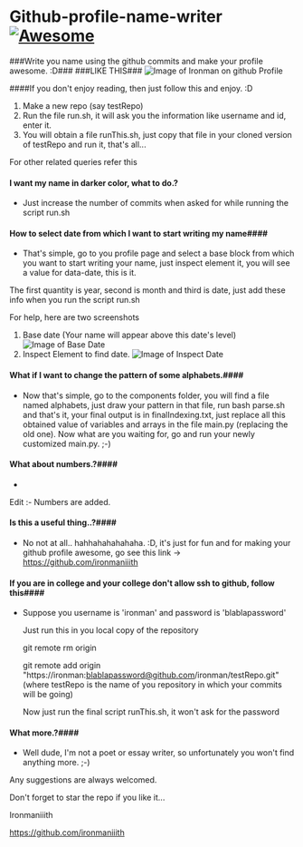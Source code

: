 # Github-profile-name-writer  [![Awesome](https://cdn.rawgit.com/sindresorhus/awesome/d7305f38d29fed78fa85652e3a63e154dd8e8829/media/badge.svg)](https://github.com/ironmaniiith)
###Write you name using the github commits and make your profile awesome. :D###
###LIKE THIS###
![Image of Ironman on github Profile](https://github.com/ironmaniiith/Github-profile-name-writer/blob/master/extras/ironmanGithub.jpg)

####If you don't enjoy reading, then just follow this and enjoy. :D

1.	Make a new repo (say testRepo)
2.	Run the file run.sh, it will ask you the information like username and id, enter it.
3.	You will obtain	a file runThis.sh, just copy that file in your cloned version of testRepo and run it, that's all...


For other related queries refer this

#### I want my name in darker color, what to do.? ####
* Just increase the number of commits when asked for while running the script run.sh


#### How to select date from which I want to start writing my name####
* That's simple, go to you profile page and select a base block from which you want to start writing your name, just inspect element it, you will see a value for data-date, this is it.

The first quantity is year, second is month and third is date, just add these info when you run the script run.sh

For help, here are two screenshots

1. Base date (Your name will appear above this date's level)
![Image of Base Date](https://github.com/ironmaniiith/Github-profile-name-writer/blob/master/extras/baseDate.jpg)
2. Inspect Element to find date.
![Image of Inspect Date](https://github.com/ironmaniiith/Github-profile-name-writer/blob/master/extras/inspectDate.jpg)


#### What if I want to change the pattern of some alphabets.####
* Now that's simple, go to the components folder, you will find a file named alphabets, just draw your pattern in that file, run bash parse.sh and that's it, your final output is in finalIndexing.txt, just replace all this obtained value of variables and arrays in the file main.py (replacing the old one). Now what are you waiting for, go and run your newly customized main.py. ;-)


#### What about numbers.?####
* ~~~I'll add them soon, but you know what, you can also fork the repository, go give it a shot.~~~
Edit :- Numbers are added.

#### Is this a useful thing..?####
* No not at all.. hahhahahahahaha. :D, it's just for fun and for making your github profile awesome, go see this link -> https://github.com/ironmaniiith

#### If you are in college and your college don't allow ssh to github, follow this####
* Suppose you username is 'ironman' and password is 'blablapassword'
	
	Just run this in you local copy of the repository

	git remote rm origin

	git remote add origin "https://ironman:blablapassword@github.com/ironman/testRepo.git" (where testRepo is the name of you repository in which your commits will be going)
	
	Now just run the final script runThis.sh, it won't ask for the password

#### What more.?####
* Well dude, I'm not a poet or essay writer, so unfortunately you won't find anything more. ;-)

Any suggestions are always welcomed.

Don't forget to star the repo if you like it...

Ironmaniiith

https://github.com/ironmaniiith